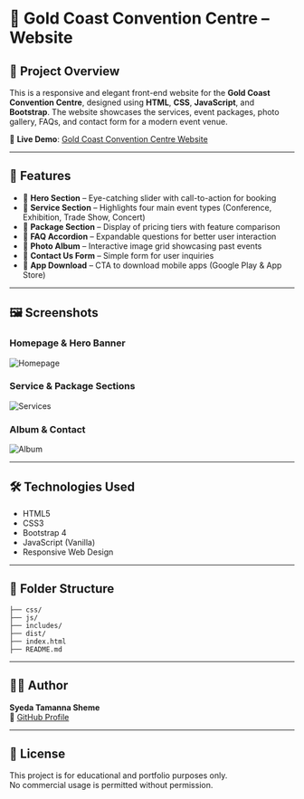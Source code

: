 
# 🏢 Gold Coast Convention Centre – Website

## 📌 Project Overview

This is a responsive and elegant front-end website for the **Gold Coast Convention Centre**, designed using **HTML**, **CSS**, **JavaScript**, and **Bootstrap**. The website showcases the services, event packages, photo gallery, FAQs, and contact form for a modern event venue.

🔗 **Live Demo**: [Gold Coast Convention Centre Website](https://tamannasheme.github.io/Gold_Coast_Convention-_Center/index.html)

---

## 🎯 Features

- 🔹 **Hero Section** – Eye-catching slider with call-to-action for booking
- 🔹 **Service Section** – Highlights four main event types (Conference, Exhibition, Trade Show, Concert)
- 🔹 **Package Section** – Display of pricing tiers with feature comparison
- 🔹 **FAQ Accordion** – Expandable questions for better user interaction
- 🔹 **Photo Album** – Interactive image grid showcasing past events
- 🔹 **Contact Us Form** – Simple form for user inquiries
- 🔹 **App Download** – CTA to download mobile apps (Google Play & App Store)

---

## 🖼️ Screenshots

### Homepage & Hero Banner
![Homepage](screenshots/hero_section.png)

### Service & Package Sections
![Services](screenshots/services_section.png)

### Album & Contact
![Album](screenshots/album_section.png)

---

## 🛠️ Technologies Used

- HTML5
- CSS3
- Bootstrap 4
- JavaScript (Vanilla)
- Responsive Web Design

---

## 📁 Folder Structure

```
├── css/
├── js/
├── includes/
├── dist/
├── index.html
├── README.md
```

---

## 👩‍💻 Author

**Syeda Tamanna Sheme**  
📧 [GitHub Profile](https://github.com/TamannaSheme)

---

## 📄 License

This project is for educational and portfolio purposes only.  
No commercial usage is permitted without permission.

